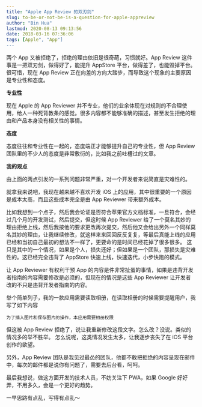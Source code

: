 ```yaml
---
title: "Apple App Review 的双刃剑"
slug: to-be-or-not-be-is-a-question-for-apple-appreview
author: "Bin Hua"
lastmod: 2020-08-13 09:13:56
date: 2018-03-16 07:36:06
tags: [Apple", "App"]
---
```


两个 App 又被拒绝了，拒绝的理由依旧是很奇葩，习惯就好。App Review 这件事是一把双刃剑，做得好了，能提升 AppStore 平台，做得差了，也能毁掉平台。很可惜，现在 App Review 正在向差的方向大踏步，而导致这个现象的主要原因是专业性和态度。

**专业性**

现在 Apple 的 App Reviewer 并不专业，他们的业余体现在对规则的不合理使用，给人一种死背教条的感觉。很多内容都不能够准确的描述，甚至发生拒绝的理由和产品本身没有相关性的事情。

**态度**

态度往往和专业性在一起的，态度端正才能够提升自己的专业性，但 App Review 团队里的不少人的态度是非常敷衍的，比如我之前吐槽过的文章。

**我的观点**

由上面的两点引发的一系列问题非常严重，对一个开发者来说简直是灾难性的。

就拿我来说吧，我现在越来越不喜欢开发 iOS 上的应用，其中很重要的一个原因是成本太高，而且这些成本完全是由 App Reviewer 带来额外成本。

比如我想到一个点子，然后我会论证是否符合苹果官方文档标准，一旦符合，会经过几个月的开发测试，然后提交，但这时候 App Reviewer 给了一个莫名其妙的理由拒绝上线，然后我按他的要求更改再次提交，然后他又会给出另外一个同样莫名其妙的理由，让我继续修改，就这样来来回回反反复复，等最后真能上线的应用已经和当初自己最初的想法不一样了，更要命的是时间已经花掉了很多很多。
这只是其中的一个情况，如果是个人，损失还好；但如果是一个团队，那损失是灾难性的。这已经完全违背了 AppStore 快速上线，快速迭代，小步快跑的模式。

让 App Reviewer 有权利干预 App 的内容是件非常扯蛋的事情，如果是违背开发者指南的内容需要修改是必须的，但现在的情况是这些 App Reviewer 让开发者改的不只是违背开发者指南的内容。

举个简单列子，我的一款应用需要读取相册，在读取相册的时候需要提醒用户，我写了如下内容

```
为了插入图片和保存图片的操作，本应用需要相册权限
```

但这被 App Review 拒绝了，说让我重新修改这段文字。怎么改？没说。类似的情况多的举不胜举。
怎么说呢，这类情况发生太多，让我逐步丧失了在 iOS 平台创作的欲望。

另外，App Review 团队是我见过最怂的团队，他都不敢把拒绝的内容呈现在邮件中，每次的邮件都是说你有问题了，需要去后台看，呵呵。

最后我想说，做这方面开发的技术人员，不妨关注下 PWA，如果 Google 好好弄，不用多久，会是一个更好的趋势。

一早思路有点乱，写得有点乱～